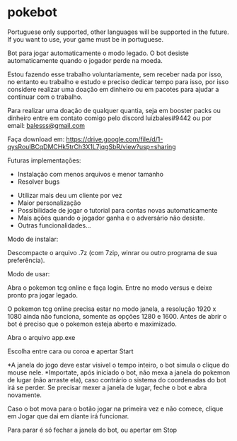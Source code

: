 # pokebot
Portuguese only supported, other languages will be supported in the future. If you want to use, your game must be in portuguese.

Bot para jogar automaticamente o modo legado. O bot desiste automaticamente quando o jogador perde na moeda.

Estou fazendo esse trabalho voluntariamente, sem receber nada por isso, no entanto eu trabalho e estudo e preciso dedicar tempo para isso, por isso considere realizar uma doação em dinheiro ou em pacotes para ajudar a continuar com o trabalho.

Para realizar uma doação de qualquer quantia, seja em booster packs ou dinheiro entre em contato comigo pelo discord luizbales#9442 ou por email: balesss@gmail.com

Faça download em: https://drive.google.com/file/d/1-qysRouIBCqDMCHk5trCh3X1L7jqgSbR/view?usp=sharing

Futuras implementações:

- Instalação com menos arquivos e menor tamanho
- Resolver bugs
* Utilizar mais deu um cliente por vez
* Maior personalização
* Possibilidade de jogar o tutorial para contas novas automaticamente
* Mais ações quando o jogador ganha e o adversário não desiste.
* Outras funcionalidades...

Modo de instalar:

Descompacte o arquivo .7z (com 7zip, winrar ou outro programa de sua preferência).

Modo de usar:

Abra o pokemon tcg online e faça login. Entre no modo versus e deixe pronto pra jogar legado.

O pokemon tcg online precisa estar no modo janela, a resolução 1920 x 1080 ainda não funciona, somente as opções 1280 e 1600. Antes de abrir o bot é preciso que o pokemon esteja aberto e maximizado.

Abra o arquivo app.exe

Escolha entre cara ou coroa e apertar Start

*A janela do jogo deve estar visivel o tempo inteiro, o bot simula o clique do mouse nele. 
*Importate, após iniciado o bot, não mexa a janela do pokemon de lugar (não arraste ela), caso contrário o sistema do coordenadas do bot irá se perder. Se precisar mexer a janela de lugar, feche o bot e abra novamente.

Caso o bot mova para o botão jogar na primeira vez e não comece, clique em Jogar que dai em diante irá funcionar.

Para parar é só fechar a janela do bot, ou apertar em Stop

